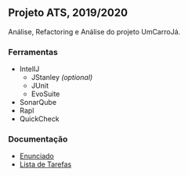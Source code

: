 ## Projeto ATS, 2019/2020
Análise, Refactoring e Análise do projeto UmCarroJá.

### Ferramentas
- IntelIJ
  - JStanley *(optional)*
  - JUnit
  - EvoSuite
- SonarQube
- Rapl
- QuickCheck

### Documentação
- [Enunciado](./projeto.pdf)
- [Lista de Tarefas](-/../tarefas.md)